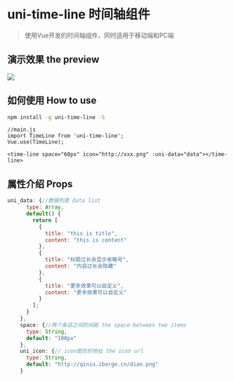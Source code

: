 # uni-time-line 时间轴组件

> 使用Vue开发的时间轴组件，同时适用于移动端和PC端

## 演示效果 the preview

![](http://qiniu.iborge.cn/1547277185433.jpg)

## 如何使用 How to use

```bash
npm install -g uni-time-line -S
```

```vue
//main.js
import TimeLine from 'uni-time-line';
Vue.use(TimeLine);
```



```vue
<time-line space="60px" icon="http://xxx.png" :uni-data="data"></time-line>
```



## 属性介绍 Props

```javascript
uni_data: {//数据列表 data list
      type: Array,
      default() {
        return [
          {
            title: "this is title",
            content: "this is content"
          },
          {
            title: "标题过长会显示省略号",
            content: "内容过长会隐藏"
          },
          {
            title: "更多效果可以自定义",
            content: "更多效果可以自定义"
          }
        ];
      }
    },
    space: {//两个条目之间的间距 the space between two items
      type: String,
      default: "100px"
    },
    uni_icon: {// icon图形的地址 the icon url
      type: String,
      default: "http://qiniu.iborge.cn/dian.png"
    }
```

